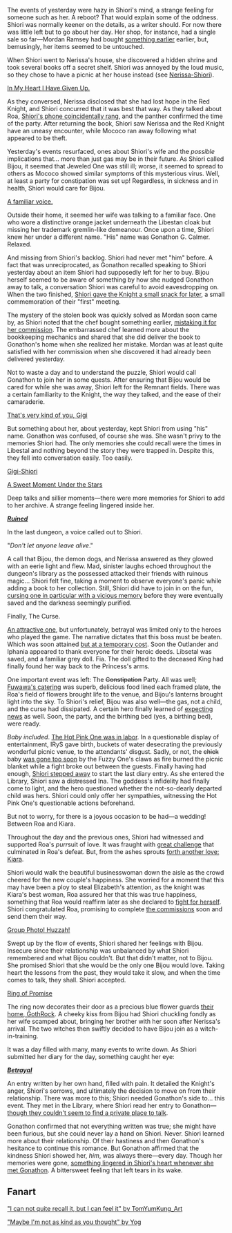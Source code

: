 The events of yesterday were hazy in Shiori's mind, a strange feeling for someone such as her. A reboot? That would explain some of the oddness. Shiori was normally keener on the details, as a writer should. For now there was little left but to go about her day. Her shop, for instance, had a single sale so far—Mordan Ramsey had bought [something earlier](https://youtu.be/mb91g7vQSnA?t=342) earlier, but, bemusingly, her items seemed to be untouched.

When Shiori went to Nerissa's house, she discovered a hidden shrine and took several books off a secret shelf. Shiori was annoyed by the loud music, so they chose to have a picnic at her house instead (see [Nerissa-Shiori](#edge:nerissa-shiori)).

[In My Heart I Have Given Up.](#embed:https://youtu.be/mb91g7vQSnA?t=1065)

As they conversed, Nerissa disclosed that she had lost hope in the Red Knight, and Shiori concurred that it was best that way. As they talked about Roa, [Shiori's phone coincidentally rang](https://youtu.be/mb91g7vQSnA?t=1096), and the panther confirmed the time of the party. After returning the book, Shiori saw Nerissa and the Red Knight have an uneasy encounter, while Mococo ran away following what appeared to be theft.

Yesterday's events resurfaced, ones about Shiori's wife and the _possible_ implications that... more than just gas may be in their future. As Shiori called Bijou, it seemed that Jeweled One was still ill; worse, it seemed to spread to others as Mococo showed similar symptoms of this mysterious virus. Well, at least a party for constipation was set up! Regardless, in sickness and in health, Shiori would care for Bijou.

[A familiar voice.](#embed:https://youtu.be/mb91g7vQSnA?t=1732)

Outside their home, it seemed her wife was talking to a familiar face. One who wore a distinctive orange jacket underneath the Libestan cloak but missing her trademark gremlin-like demeanour. Once upon a time, Shiori knew her under a different name. "His" name was Gonathon G. Calmer. Relaxed.

And missing from Shiori's backlog. Shiori had never met "him" before. A fact that was unreciprocated, as Gonathon recalled speaking to Shiori yesterday about an item Shiori had supposedly left for her to buy. Bijou herself seemed to be aware of something by how she nudged Gonathon away to talk, a conversation Shiori was careful to avoid eavesdropping on. When the two finished, [Shiori gave the Knight a small snack for later](https://youtu.be/mb91g7vQSnA?t=2040), a small commemoration of their "first" meeting.

The mystery of the stolen book was quickly solved as Mordan soon came by, as Shiori noted that the chef bought something earlier, [mistaking it for her commission](https://youtu.be/mb91g7vQSnA?t=2438). The embarrassed chef learned more about the bookkeeping mechanics and shared that she did deliver the book to Gonathon's home when she realized her mistake. Mordan was at least quite satisfied with her commission when she discovered it had already been delivered yesterday.

Not to waste a day and to understand the puzzle, Shiori would call Gonathon to join her in some quests. After ensuring that Bijou would be cared for while she was away, Shiori left for the Remnant fields. There was a certain familiarity to the Knight, the way they talked, and the ease of their camaraderie.

[That's very kind of you, Gigi](#embed:https://youtu.be/mb91g7vQSnA?t=3283)

But something about her, about yesterday, kept Shiori from using "his" name. Gonathon was confused, of course she was. She wasn't privy to the memories Shiori had. The only memories she could recall were the times in Libestal and nothing beyond the story they were trapped in. Despite this, they fell into conversation easily. Too easily.

[Gigi-Shiori](#edge:gigi-shiori)

[A Sweet Moment Under the Stars](#embed:https://youtu.be/mb91g7vQSnA?t=4171)

Deep talks and sillier moments—there were more memories for Shiori to add to her archive. A strange feeling lingered inside her.

[**_Ruined_**](#embed:https://youtu.be/mb91g7vQSnA?t=6148)

In the last dungeon, a voice called out to Shiori.

"_Don't let anyone leave alive_."

A call that Bijou, the demon dogs, and Nerissa answered as they glowed with an eerie light and flew. Mad, sinister laughs echoed throughout the dungeon's library as the possessed attacked their friends with ruinous magic... Shiori felt fine, taking a moment to observe everyone's panic while adding a book to her collection. Still, Shiori did have to join in on the fun, [cursing one in particular with a vicious memory](https://youtu.be/mb91g7vQSnA?t=6446) before they were eventually saved and the darkness seemingly purified.

Finally, The Curse.

[An attractive one](https://youtu.be/mb91g7vQSnA?t=6687), but unfortunately, betrayal was limited only to the heroes who played the game. The narrative dictates that this boss must be beaten. Which was soon attained [but at a temporary cost](https://youtu.be/mb91g7vQSnA?t=6977). Soon the Outlander and Iphania appeared to thank everyone for their heroic deeds. Libsetal was saved, and a familiar grey doll. Fia. The doll gifted to the deceased King had finally found her way back to the Princess's arms.

One important event was left: The ~~Constipation~~ Party. All was well; [Fuwawa's catering](https://youtu.be/mb91g7vQSnA?t=7271) was superb, delicious food lined each framed plate, the Roa's field of flowers brought life to the venue, and Bijou's lanterns brought light into the sky. To Shiori's relief, Bijou was also well—the gas, not a child, and the curse had dissipated. A certain hero finally learned of [expecting news](https://youtu.be/mb91g7vQSnA?t=7930) as well. Soon, the party, and the birthing bed (yes, a birthing bed), were ready.

_Baby included_. [The Hot Pink One was in labor](https://youtu.be/mb91g7vQSnA?t=8883). In a questionable display of entertainment, IRyS gave birth, buckets of water desecrating the previously wonderful picnic venue, to the attendants' disgust. Sadly, or not, the ~~chick~~ baby [was gone too soon](https://youtu.be/mb91g7vQSnA?t=9845) by the Fuzzy One's claws as fire burned the picnic blanket while a fight broke out between the guests. Finally having had enough, [Shiori stepped away](https://youtu.be/mb91g7vQSnA?t=10172) to start the last diary entry. As she entered the Library, Shiori saw a distressed Ina. The goddess's infidelity had finally come to light, and the hero questioned whether the not-so-dearly departed child was hers. Shiori could only offer her sympathies, witnessing the Hot Pink One's questionable actions beforehand.

But not to worry, for there is a joyous occasion to be had—a wedding! Between Roa and Kiara.

Throughout the day and the previous ones, Shiori had witnessed and supported Roa's *purr*suit of love. It was fraught with [great challenge](#edge:raora-liz) that culminated in Roa's defeat. But, from the ashes sprouts [forth another love: Kiara](#edge:raora-kiara).

Shiori would walk the beautiful businesswoman down the aisle as the crowd cheered for the new couple's happiness. She worried for a moment that this may have been a ploy to steal Elizabeth's attention, as the knight was Kiara's best woman, Roa assured her that this was true happiness, something that Roa would reaffirm later as she declared to [fight for herself](https://youtu.be/mb91g7vQSnA?t=10949). Shiori congratulated Roa, promising to complete [the commissions](https://youtu.be/mb91g7vQSnA?t=8350) soon and send them their way.

[Group Photo! Huzzah!](#embed:https://youtu.be/mb91g7vQSnA?t=10859)

Swept up by the flow of events, Shiori shared her feelings with Bijou. Insecure since their relationship was unbalanced by what Shiori remembered and what Bijou couldn't. But that didn't matter, not to Bijou. She promised Shiori that she would be the only one Bijou would love. Taking heart the lessons from the past, they would take it slow, and when the time comes to talk, they shall. Shiori accepted.

[Ring of Promise](#embed:https://youtu.be/mb91g7vQSnA?t=11132)

The ring now decorates their door as a precious blue flower guards [their home, GothRock](https://youtu.be/mb91g7vQSnA?t=11372). A cheeky kiss from Bijou had Shiori chuckling fondly as her wife scamped about, bringing her brother with her soon after Nerissa's arrival. The two witches then swiftly decided to have Bijou join as a witch-in-training.

It was a day filled with many, many events to write down. As Shiori submitted her diary for the day, something caught her eye:

[**_Betrayal_**](#embed:https://youtu.be/mb91g7vQSnA?t=11957)

An entry written by her own hand, filled with pain. It detailed the Knight's anger, Shiori's sorrows, and ultimately the decision to move on from their relationship. There was more to this; Shiori needed Gonathon's side to... this event. They met in the Library, where Shiori read her entry to Gonathon—[though they couldn't seem to find a private place to talk](https://youtu.be/mb91g7vQSnA?t=12352).

Gonathon confirmed that not everything written was true; she might have been furious, but she could never lay a hand on Shiori. Never. Shiori learned more about their relationship. Of their hastiness and then Gonathon's hesitance to continue this romance. But Gonathon affirmed that the kindness Shiori showed her, _him_, was always there—every day. Though her memories were gone, [something lingered in Shiori's heart whenever she met Gonathon](https://youtu.be/mb91g7vQSnA?t=12655). A bittersweet feeling that left tears in its wake.

## Fanart

["I can not quite recall it, but I can feel it" by TomYumKung_Art](https://x.com/TomYumKung_Art/status/1922095825062117883)

["Maybe I'm not as kind as you thought" by Yog](https://x.com/MassiveYog/status/1923695201052393918)

